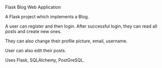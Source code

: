 Flask Blog Web Application

A Flask project which implements a Blog.

A user can register and then login. After successful login, they can read all posts and create new ones.

They can also change their profile picture, email, username.

User can also edit their posts.

Uses Flask, SQLAlchemy, PostGreSQL.
